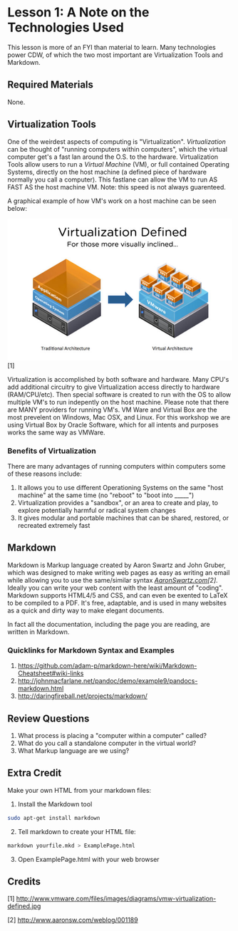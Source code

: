 Lesson 1: A Note on the Technologies Used
=========================================
This lesson is more of an FYI than material to learn.
Many technologies power CDW, of which the two most important are Virtualization Tools and Markdown.

Required Materials
------------------
None.

Virtualization Tools
--------------------
One of the weirdest aspects of computing is "Virtualization".
*Virtualization* can be thought of "running computers within computers", which the virtual computer get's a fast lan around the O.S. to the hardware.
Virtualization Tools allow users to run a *Virtual Machine* (VM), or full contained Operating Systems, directly on the host machine (a defined piece of hardware normally you call a computer).
This fastlane can allow the VM to run AS FAST AS the host machine VM.
Note: this speed is not always guarenteed.

A graphical example of how VM's work on a host machine can be seen below:

![Virtualization Defined](./vmw-virtualization-defined.jpg) \[1\]

Virtualization is accomplished by both software and hardware.
Many CPU's add additional circuitry to give Virtualization access directly to hardware (RAM/CPU/etc).
Then special software is created to run with the OS to allow multiple VM's to run indepently on the host machine.
Please note that there are MANY providers for running VM's.
VM Ware and Virtual Box are the most prevelent on Windows, Mac OSX, and Linux.
For this workshop we are using Virtual Box by Oracle Software, which for all intents and purposes works the same way as VMWare.

### Benefits of Virtualization
There are many advantages of running computers within computers some of these reasons include:
1. It allows you to use different Operationing Systems on the same "host machine" at the same time (no "reboot" to "boot into _____")
2. Virtualization provides a "sandbox", or an area to create and play, to explore potentially harmful or radical system changes
3. It gives modular and portable machines that can be shared, restored, or recreated extremely fast

Markdown
--------
Markdown is Markup language created by Aaron Swartz and John Gruber, which was designed to make writing web pages as easy as writing an email while allowing you to use the same/similar syntax <cite>[AaronSwartz.com][2]\[2\]</cite>.
Ideally you can write your web content with the least amount of "coding".
Markdown supports HTML4/5 and CSS, and can even be exented to LaTeX to be compiled to a PDF.
It's free, adaptable, and is used in many websites as a quick and dirty way to make elegant documents.

In fact all the documentation, including the page you are reading, are written in Markdown.

### Quicklinks for Markdown Syntax and Examples
1. https://github.com/adam-p/markdown-here/wiki/Markdown-Cheatsheet#wiki-links
2. http://johnmacfarlane.net/pandoc/demo/example9/pandocs-markdown.html
3. http://daringfireball.net/projects/markdown/

Review Questions
----------------
1. What process is placing a "computer within a computer" called?
2. What do you call a standalone computer in the virtual world?
3. What Markup language are we using?

Extra Credit
------------
Make your own HTML from your markdown files:

1. Install the Markdown tool
```bash
sudo apt-get install markdown
```

2. Tell markdown to create your HTML file:
```bash
markdown yourfile.mkd > ExamplePage.html
```

3. Open ExamplePage.html with your web browser

Credits
-------
\[1\] http://www.vmware.com/files/images/diagrams/vmw-virtualization-defined.jpg

\[2\] http://www.aaronsw.com/weblog/001189

[1]:http://www.vmware.com/files/images/diagrams/vmw-virtualization-defined.jpg
[2]:http://www.aaronsw.com/weblog/001189
